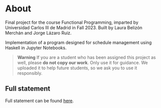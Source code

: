 # About

Final project for the course Functional Programming, imparted by Universidad Carlos III de Madrid in Fall 2023. Built by Laura Belizón Merchán and Jorge Lázaro Ruiz.

Implementation of a program designed for schedule management using Haskell in Jupyter Notebooks.

> **Warning**
> If you are a student who has been assigned this project as well, please **do not copy our work**. Only use it for guidance. We uploaded it to help future students, so we ask you to use it responsibly.

## Full statement

Full statement can be found [here](statement.pdf).

